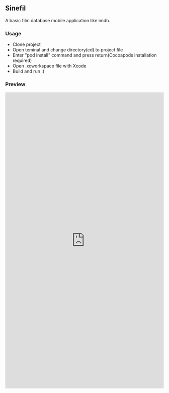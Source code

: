 ## Sinefil

A basic film database mobile application like imdb.

### Usage
- Clone project
- Open teminal and change directory(cd) to project file
- Enter "pod install" command and press return(Cocoapods installation required)
- Open .xcworkspace file with Xcode
- Build and run :)

### Preview

<div style='position:relative; padding-bottom:calc(177.87% + 44px)'><iframe src='https://gfycat.com/ifr/ScaredDearKitten' frameborder='0' scrolling='no' width='100%' height='100%' style='position:absolute;top:0;left:0;' allowfullscreen></iframe></div>

